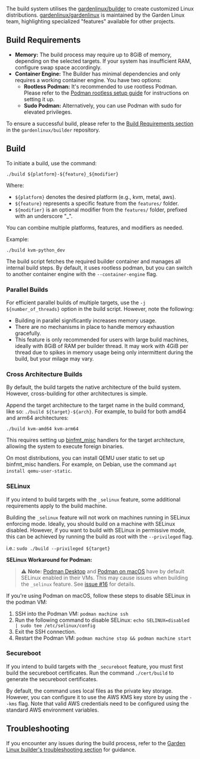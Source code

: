 The build system utilises the [gardenlinux/builder](https://github.com/gardenlinux/builder) to create customized Linux distributions. 
[gardenlinux/gardenlinux](https://github.com/gardenlinux/gardenlinux) is maintained by the Garden Linux team, highlighting specialized "features" available for other projects.

## Build Requirements

- **Memory:** The build process may require up to 8GiB of memory, depending on the selected targets. If your system has insufficient RAM, configure swap space accordingly.
- **Container Engine:** The Builder has minimal dependencies and only requires a working container engine. You have two options:
  - **Rootless Podman:** It's recommended to use rootless Podman. Please refer to the [Podman rootless setup guide](https://github.com/containers/podman/blob/main/docs/tutorials/rootless_tutorial.md) for instructions on setting it up.
  - **Sudo Podman:** Alternatively, you can use Podman with sudo for elevated privileges.

To ensure a successful build, please refer to the [Build Requirements section](https://github.com/gardenlinux/builder#requirements) in the `gardenlinux/builder` repository.


##  Build

To initiate a build, use the command:
```shell
./build ${platform}-${feature}_${modifier}
```

Where:
- `${platform}` denotes the desired platform (e.g., kvm, metal, aws).
- `${feature}` represents a specific feature from the `features/` folder.
- `${modifier}` is an optional modifier from the `features/` folder, prefixed with an underscore "_".

You can combine multiple platforms, features, and modifiers as needed.

Example:
```shell
./build kvm-python_dev
```

The build script fetches the required builder container and manages all internal build steps. By default, it uses rootless podman, but you can switch to another container engine with the `--container-engine` flag.


### Parallel Builds

For efficient parallel builds of multiple targets, use the `-j ${number_of_threads}` option in the build script. However, note the following:

- Building in parallel significantly increases memory usage.
- There are no mechanisms in place to handle memory exhaustion gracefully.
- This feature is only recommended for users with large build machines, ideally with 8GiB of RAM per builder thread. It may work with 4GiB per thread due to spikes in memory usage being only intermittent during the build, but your milage may vary.

### Cross Architecture Builds

By default, the build targets the native architecture of the build system. However, cross-building for other architectures is simple.

Append the target architecture to the target name in the build command, like so: `./build ${target}-${arch}`.
For example, to build for both amd64 and arm64 architectures:

```
./build kvm-amd64 kvm-arm64
```

This requires setting up [binfmt_misc](https://docs.kernel.org/admin-guide/binfmt-misc.html) handlers for the target architecture, allowing the system to execute foreign binaries.

On most distributions, you can install QEMU user static to set up binfmt_misc handlers. For example, on Debian, use the command `apt install qemu-user-static`.

### SELinux

If you intend to build targets with the `_selinux` feature, some additional requirements apply to the build machine.


Building the `_selinux` feature will not work on machines running in SELinux enforcing mode. Ideally, you should build on a machine with SELinux disabled. However, if you want to build with SELinux in permissive mode, this can be achieved by running the build as root with the `--privileged` flag.

i.e.: `sudo ./build --privileged ${target}`

**SELinux Workaround for Podman:**
> :warning: **Note:** [Podman Desktop](https://podman-desktop.io) and [Podman on macOS](https://podman.io) have by default SELinux enabled in their VMs. This may cause issues when building the `_selinux` feature. See [issue #16](https://github.com/gardenlinux/builder/issues/16) for details.

If you're using Podman on macOS, follow these steps to disable SELinux in the podman VM:

1. SSH into the Podman VM: `podman machine ssh`
2. Run the following command to disable SELinux: `echo SELINUX=disabled | sudo tee /etc/selinux/config`
3. Exit the SSH connection.
4. Restart the Podman VM: `podman machine stop && podman machine start`

### Secureboot

If you intend to build targets with the `_secureboot` feature, you must first build the secureboot certificates.
Run the command `./cert/build` to generate the secureboot certificates.

By default, the command uses local files as the private key storage. However, you can configure it to use the AWS KMS key store by using the `--kms` flag. Note that valid AWS credentials need to be configured using the standard AWS environment variables.

## Troubleshooting

If you encounter any issues during the build process, refer to the [Garden Linux builder's troubleshooting section](https://github.com/gardenlinux/builder#troubleshooting) for guidance.

